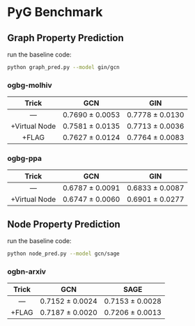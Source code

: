 # PyG Benchmark

## Graph Property Prediction

run the baseline code:
```bash
python graph_pred.py --model gin/gcn
```

### ogbg-molhiv

|     Trick     |       GCN       |       GIN       |
|:-------------:|:---------------:|:---------------:|
|       —       | 0.7690 ± 0.0053 | 0.7778 ± 0.0130 |
| +Virtual Node | 0.7581 ± 0.0135 | 0.7713 ± 0.0036 |
|     +FLAG     | 0.7627 ± 0.0124 | 0.7764 ± 0.0083 |


### ogbg-ppa

|     Trick     |       GCN       |       GIN       |
|:-------------:|:---------------:|:---------------:|
|       —       | 0.6787 ± 0.0091 | 0.6833 ± 0.0087 |
| +Virtual Node | 0.6747 ± 0.0060 | 0.6901 ± 0.0277 |

## Node Property Prediction

run the baseline code:
```bash
python node_pred.py --model gcn/sage
```

### ogbn-arxiv

|     Trick     |       GCN       |       SAGE      |
|:-------------:|:---------------:|:---------------:|
|       —       | 0.7152 ± 0.0024 | 0.7153 ± 0.0028 |
|     +FLAG     | 0.7187 ± 0.0020 | 0.7206 ± 0.0013 |